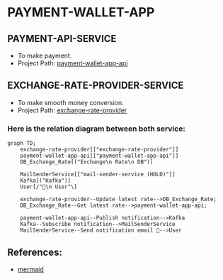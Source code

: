 # PAYMENT-WALLET-APP

## PAYMENT-API-SERVICE
* To make payment.
* Project Path: [payment-wallet-app-api](payment-wallet-app-api)

## EXCHANGE-RATE-PROVIDER-SERVICE
* To make smooth money conversion.
* Project Path: [exchange-rate-provider](exchange-rate-provider)


### Here is the relation diagram between both service:

```mermaid
graph TD;
    exchange-rate-provider[["exchange-rate-provider"]]
    payment-wallet-app-api[["payment-wallet-app-api"]]
    DB_Exchange_Rate[("Exchange\n Rate\n DB")]
    
    MailSenderService[["mail-sender-service (HOLD)"]]
    Kafka[("Kafka")]
    User[/"👤\n User"\]

    exchange-rate-provider--Update latest rate-->DB_Exchange_Rate;
    DB_Exchange_Rate--Get latest rate-->payment-wallet-app-api;

    payment-wallet-app-api--Publish notification-->Kafka
    Kafka--Subscribe notification-->MailSenderService
    MailSenderService--Send notification email 📧-->User
```

## References:
* [mermaid](http://mermaid.js.org/intro/)